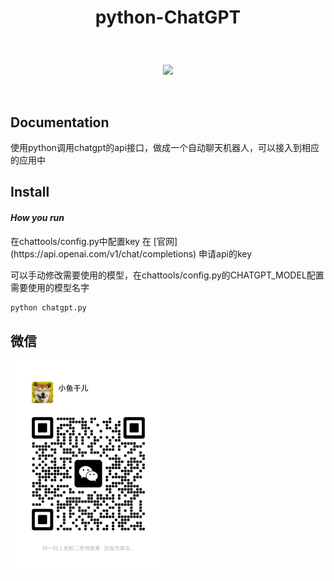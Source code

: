 # <p align="center">python-ChatGPT</p>

<br>
<p align="center">
    <a href="#"><img src="https://img.shields.io/badge/python-3.7-green.svg"></a>
</p>
<br />

## Documentation

<p> 使用python调用chatgpt的api接口，做成一个自动聊天机器人，可以接入到相应的应用中 </p>


## Install
#### *How you run*

<p> 在chattools/config.py中配置key 在 [官网](https://api.openai.com/v1/chat/completions) 申请api的key </p>
<p> 可以手动修改需要使用的模型，在chattools/config.py的CHATGPT_MODEL配置需要使用的模型名字 </p>

```python
python chatgpt.py

```

## 微信

<img src="img/wx.png" width="249"/>
